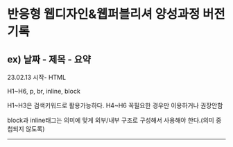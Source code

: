 <h1>반응형 웹디자인&웹퍼블리셔 양성과정 버전기록</h1>
<h2>ex) 날짜 - 제목 - 요약</h2>
<p>23.02.13 시작- HTML</p>
<p>H1~H6, p, br, inline, block</p>
<p>H1~H3은 검색키워드로 활용가능하다. H4~H6 꼭필요한 경우만 이용하거나 권장안함</p>
<p>block과 inline태그는 의미에 맞게 외부/내부 구조로 구성해서 사용해야 한다.(의미 중첩되지 않도록)</p>
<hr>
